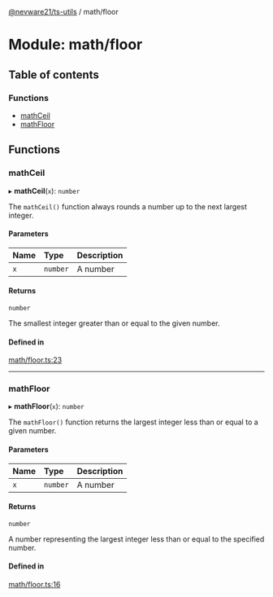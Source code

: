 [@nevware21/ts-utils](../README.md) / math/floor

# Module: math/floor

## Table of contents

### Functions

- [mathCeil](math_floor.md#mathceil)
- [mathFloor](math_floor.md#mathfloor)

## Functions

### mathCeil

▸ **mathCeil**(`x`): `number`

The `mathCeil()` function always rounds a number up to the next largest integer.

#### Parameters

| Name | Type | Description |
| :------ | :------ | :------ |
| `x` | `number` | A number |

#### Returns

`number`

The smallest integer greater than or equal to the given number.

#### Defined in

[math/floor.ts:23](https://github.com/nevware21/ts-utils/blob/9e4a475/ts-utils/src/math/floor.ts#L23)

___

### mathFloor

▸ **mathFloor**(`x`): `number`

The `mathFloor()` function returns the largest integer less than or equal to a given number.

#### Parameters

| Name | Type | Description |
| :------ | :------ | :------ |
| `x` | `number` | A number |

#### Returns

`number`

A number representing the largest integer less than or equal to the specified number.

#### Defined in

[math/floor.ts:16](https://github.com/nevware21/ts-utils/blob/9e4a475/ts-utils/src/math/floor.ts#L16)
